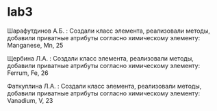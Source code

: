 # lab3
Шарафутдинов А.Б. : Создали класс элемента, реализовали методы, добавили приватные атрибуты согласно химическому элементу: Manganese, Mn, 25

Щербина Л.А. : Создали класс элемента, реализовали методы, добавили приватные атрибуты согласно химическому элементу: Ferrum, Fe, 26

Фаткуллина Л.А. : Создали класс элемента, реализовали методы, добавили приватные атрибуты согласно химическому элементу:
Vanadium, V, 23
